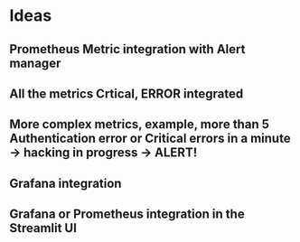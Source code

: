 # Ideas

## Prometheus Metric integration with Alert manager
## All the metrics Crtical, ERROR integrated
## More complex metrics, example, more than 5 Authentication error or Critical errors in a minute -> hacking in progress -> ALERT!
## Grafana integration
## Grafana or Prometheus integration in the Streamlit UI
